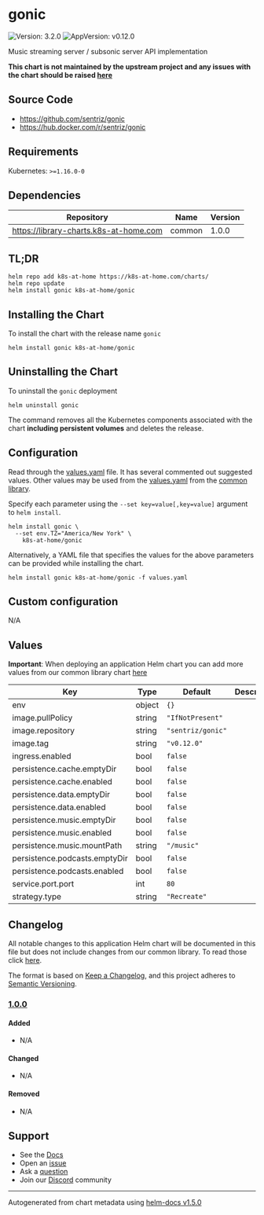 # gonic

![Version: 3.2.0](https://img.shields.io/badge/Version-3.2.0-informational?style=flat-square) ![AppVersion: v0.12.0](https://img.shields.io/badge/AppVersion-v0.12.0-informational?style=flat-square)

Music streaming server / subsonic server API implementation

**This chart is not maintained by the upstream project and any issues with the chart should be raised [here](https://github.com/k8s-at-home/charts/issues/new/choose)**

## Source Code

* <https://github.com/sentriz/gonic>
* <https://hub.docker.com/r/sentriz/gonic>

## Requirements

Kubernetes: `>=1.16.0-0`

## Dependencies

| Repository | Name | Version |
|------------|------|---------|
| https://library-charts.k8s-at-home.com | common | 1.0.0 |

## TL;DR

```console
helm repo add k8s-at-home https://k8s-at-home.com/charts/
helm repo update
helm install gonic k8s-at-home/gonic
```

## Installing the Chart

To install the chart with the release name `gonic`

```console
helm install gonic k8s-at-home/gonic
```

## Uninstalling the Chart

To uninstall the `gonic` deployment

```console
helm uninstall gonic
```

The command removes all the Kubernetes components associated with the chart **including persistent volumes** and deletes the release.

## Configuration

Read through the [values.yaml](./values.yaml) file. It has several commented out suggested values.
Other values may be used from the [values.yaml](../common/values.yaml) from the [common library](../common).

Specify each parameter using the `--set key=value[,key=value]` argument to `helm install`.

```console
helm install gonic \
  --set env.TZ="America/New York" \
    k8s-at-home/gonic
```

Alternatively, a YAML file that specifies the values for the above parameters can be provided while installing the chart.

```console
helm install gonic k8s-at-home/gonic -f values.yaml
```

## Custom configuration

N/A

## Values

**Important**: When deploying an application Helm chart you can add more values from our common library chart [here](https://github.com/k8s-at-home/charts/tree/master/charts/common/)

| Key | Type | Default | Description |
|-----|------|---------|-------------|
| env | object | `{}` |  |
| image.pullPolicy | string | `"IfNotPresent"` |  |
| image.repository | string | `"sentriz/gonic"` |  |
| image.tag | string | `"v0.12.0"` |  |
| ingress.enabled | bool | `false` |  |
| persistence.cache.emptyDir | bool | `false` |  |
| persistence.cache.enabled | bool | `false` |  |
| persistence.data.emptyDir | bool | `false` |  |
| persistence.data.enabled | bool | `false` |  |
| persistence.music.emptyDir | bool | `false` |  |
| persistence.music.enabled | bool | `false` |  |
| persistence.music.mountPath | string | `"/music"` |  |
| persistence.podcasts.emptyDir | bool | `false` |  |
| persistence.podcasts.enabled | bool | `false` |  |
| service.port.port | int | `80` |  |
| strategy.type | string | `"Recreate"` |  |

## Changelog

All notable changes to this application Helm chart will be documented in this file but does not include changes from our common library. To read those click [here](https://github.com/k8s-at-home/charts/tree/master/charts/common/README.md#Changelog).

The format is based on [Keep a Changelog](https://keepachangelog.com/en/1.0.0/), and this project adheres to [Semantic Versioning](https://semver.org/spec/v2.0.0.html).

### [1.0.0]

#### Added

- N/A

#### Changed

- N/A

#### Removed

- N/A

[1.0.0]: #1.0.0

## Support

- See the [Docs](https://docs.k8s-at-home.com/our-helm-charts/getting-started/)
- Open an [issue](https://github.com/k8s-at-home/charts/issues/new/choose)
- Ask a [question](https://github.com/k8s-at-home/organization/discussions)
- Join our [Discord](https://discord.gg/sTMX7Vh) community

----------------------------------------------
Autogenerated from chart metadata using [helm-docs v1.5.0](https://github.com/norwoodj/helm-docs/releases/v1.5.0)
